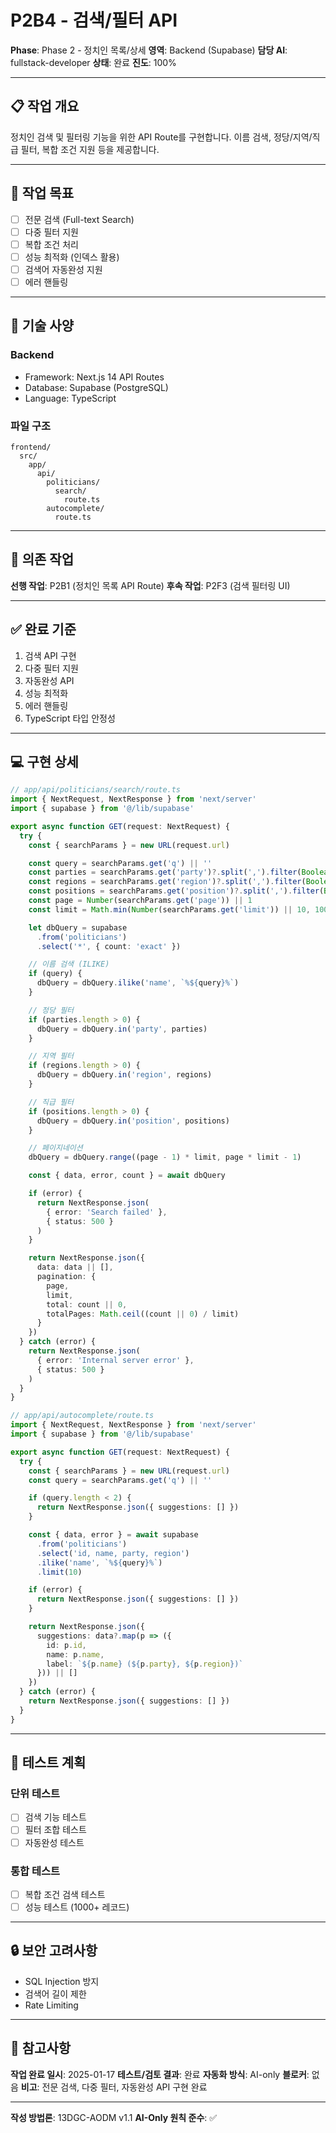 # P2B4 - 검색/필터 API

**Phase**: Phase 2 - 정치인 목록/상세
**영역**: Backend (Supabase)
**담당 AI**: fullstack-developer
**상태**: 완료
**진도**: 100%

---

## 📋 작업 개요

정치인 검색 및 필터링 기능을 위한 API Route를 구현합니다. 이름 검색, 정당/지역/직급 필터, 복합 조건 지원 등을 제공합니다.

---

## 🎯 작업 목표

- [ ] 전문 검색 (Full-text Search)
- [ ] 다중 필터 지원
- [ ] 복합 조건 처리
- [ ] 성능 최적화 (인덱스 활용)
- [ ] 검색어 자동완성 지원
- [ ] 에러 핸들링

---

## 📐 기술 사양

### Backend
- Framework: Next.js 14 API Routes
- Database: Supabase (PostgreSQL)
- Language: TypeScript

### 파일 구조
```
frontend/
  src/
    app/
      api/
        politicians/
          search/
            route.ts
        autocomplete/
          route.ts
```

---

## 🔗 의존 작업

**선행 작업**: P2B1 (정치인 목록 API Route)
**후속 작업**: P2F3 (검색 필터링 UI)

---

## ✅ 완료 기준

1. 검색 API 구현
2. 다중 필터 지원
3. 자동완성 API
4. 성능 최적화
5. 에러 핸들링
6. TypeScript 타입 안정성

---

## 💻 구현 상세

```typescript
// app/api/politicians/search/route.ts
import { NextRequest, NextResponse } from 'next/server'
import { supabase } from '@/lib/supabase'

export async function GET(request: NextRequest) {
  try {
    const { searchParams } = new URL(request.url)

    const query = searchParams.get('q') || ''
    const parties = searchParams.get('party')?.split(',').filter(Boolean) || []
    const regions = searchParams.get('region')?.split(',').filter(Boolean) || []
    const positions = searchParams.get('position')?.split(',').filter(Boolean) || []
    const page = Number(searchParams.get('page')) || 1
    const limit = Math.min(Number(searchParams.get('limit')) || 10, 100)

    let dbQuery = supabase
      .from('politicians')
      .select('*', { count: 'exact' })

    // 이름 검색 (ILIKE)
    if (query) {
      dbQuery = dbQuery.ilike('name', `%${query}%`)
    }

    // 정당 필터
    if (parties.length > 0) {
      dbQuery = dbQuery.in('party', parties)
    }

    // 지역 필터
    if (regions.length > 0) {
      dbQuery = dbQuery.in('region', regions)
    }

    // 직급 필터
    if (positions.length > 0) {
      dbQuery = dbQuery.in('position', positions)
    }

    // 페이지네이션
    dbQuery = dbQuery.range((page - 1) * limit, page * limit - 1)

    const { data, error, count } = await dbQuery

    if (error) {
      return NextResponse.json(
        { error: 'Search failed' },
        { status: 500 }
      )
    }

    return NextResponse.json({
      data: data || [],
      pagination: {
        page,
        limit,
        total: count || 0,
        totalPages: Math.ceil((count || 0) / limit)
      }
    })
  } catch (error) {
    return NextResponse.json(
      { error: 'Internal server error' },
      { status: 500 }
    )
  }
}
```

```typescript
// app/api/autocomplete/route.ts
import { NextRequest, NextResponse } from 'next/server'
import { supabase } from '@/lib/supabase'

export async function GET(request: NextRequest) {
  try {
    const { searchParams } = new URL(request.url)
    const query = searchParams.get('q') || ''

    if (query.length < 2) {
      return NextResponse.json({ suggestions: [] })
    }

    const { data, error } = await supabase
      .from('politicians')
      .select('id, name, party, region')
      .ilike('name', `%${query}%`)
      .limit(10)

    if (error) {
      return NextResponse.json({ suggestions: [] })
    }

    return NextResponse.json({
      suggestions: data?.map(p => ({
        id: p.id,
        name: p.name,
        label: `${p.name} (${p.party}, ${p.region})`
      })) || []
    })
  } catch (error) {
    return NextResponse.json({ suggestions: [] })
  }
}
```

---

## 📝 테스트 계획

### 단위 테스트
- [ ] 검색 기능 테스트
- [ ] 필터 조합 테스트
- [ ] 자동완성 테스트

### 통합 테스트
- [ ] 복합 조건 검색 테스트
- [ ] 성능 테스트 (1000+ 레코드)

---

## 🔒 보안 고려사항

- SQL Injection 방지
- 검색어 길이 제한
- Rate Limiting

---

## 📌 참고사항

**작업 완료 일시**: 2025-01-17
**테스트/검토 결과**: 완료
**자동화 방식**: AI-only
**블로커**: 없음
**비고**: 전문 검색, 다중 필터, 자동완성 API 구현 완료

---

**작성 방법론**: 13DGC-AODM v1.1
**AI-Only 원칙 준수**: ✅
